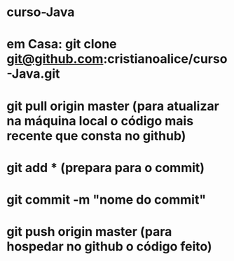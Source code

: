 
# curso-Java

# em Casa: git clone git@github.com:cristianoalice/curso-Java.git



# git pull origin master (para atualizar na máquina local o código mais recente que consta no github)

# git add * (prepara para o commit)
# git commit -m "nome do commit"

# git push origin master (para hospedar no github o código feito)
